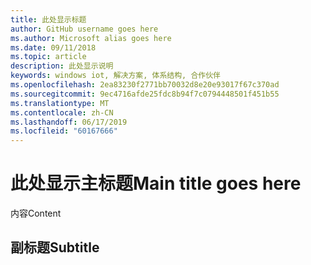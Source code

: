 ```yaml
---
title: 此处显示标题
author: GitHub username goes here
ms.author: Microsoft alias goes here
ms.date: 09/11/2018
ms.topic: article
description: 此处显示说明
keywords: windows iot, 解决方案, 体系结构, 合作伙伴
ms.openlocfilehash: 2ea83230f2771bb70032d8e20e93017f67c370ad
ms.sourcegitcommit: 9ec4716afde25fdc8b94f7c0794448501f451b55
ms.translationtype: MT
ms.contentlocale: zh-CN
ms.lasthandoff: 06/17/2019
ms.locfileid: "60167666"
---
```

# <a name="main-title-goes-here"></a><span data-ttu-id="5d15b-104">此处显示主标题</span><span class="sxs-lookup"><span data-stu-id="5d15b-104">Main title goes here</span></span>

<span data-ttu-id="5d15b-105">内容</span><span class="sxs-lookup"><span data-stu-id="5d15b-105">Content</span></span>

## <a name="subtitle"></a><span data-ttu-id="5d15b-106">副标题</span><span class="sxs-lookup"><span data-stu-id="5d15b-106">Subtitle</span></span>
